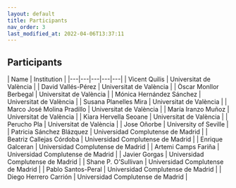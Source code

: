 ```yaml
---
layout: default
title: Participants
nav_order: 3
last_modified_at: 2022-04-06T13:37:11
---
```


## Participants

| Name | Institution |
|---|---|---|---|---|
| Vicent Quilis | Universitat de València |
| David Vallés-Pérez | Universitat de València |
| Òscar Monllor Berbegal | Universitat de València |
| Mónica Hernández Sánchez | Universitat de València |
| Susana Planelles Mira | Universitat de València |
| Marco José Molina Pradillo | Universitat de València |
| María Iranzo Muñoz | Universitat de València |
| Kiara Hervella Seoane | Universitat de València |
| Perucho Pla | Universitat de València |
| Jose Oñorbe | University of Seville |
| Patricia Sánchez Blázquez | Universidad Complutense de Madrid |
| Beatriz Callejas Córdoba | Universidad Complutense de Madrid |
| Enrique Galceran | Universidad Complutense de Madrid |
| Artemi Camps Fariña | Universidad Complutense de Madrid |
| Javier Gorgas | Universidad Complutense de Madrid |
| Shane P. O'Sullivan | Universidad Complutense de Madrid |
| Pablo Santos-Peral | Universidad Complutense de Madrid |
| Diego Herrero Carrión | Universidad Complutense de Madrid |
